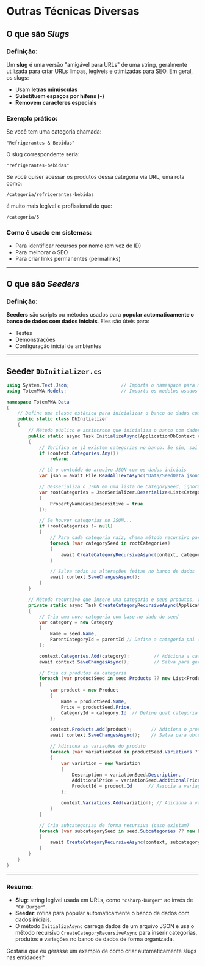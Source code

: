 # Outras Técnicas Diversas

## O que são *Slugs*

### Definição:

Um **slug** é uma versão "amigável para URLs" de uma string, geralmente utilizada para criar URLs limpas, legíveis e otimizadas para SEO. Em geral, os slugs:

* Usam **letras minúsculas**
* **Substituem espaços por hífens (-)**
* **Removem caracteres especiais**

### Exemplo prático:

Se você tem uma categoria chamada:

```
"Refrigerantes & Bebidas"
```

O slug correspondente seria:

```
"refrigerantes-bebidas"
```

Se você quiser acessar os produtos dessa categoria via URL, uma rota como:

```
/categoria/refrigerantes-bebidas
```

é muito mais legível e profissional do que:

```
/categoria/5
```

### Como é usado em sistemas:

* Para identificar recursos por nome (em vez de ID)
* Para melhorar o SEO
* Para criar links permanentes (permalinks)

---

## O que são *Seeders*

### Definição:

**Seeders** são scripts ou métodos usados para **popular automaticamente o banco de dados com dados iniciais**. Eles são úteis para:

* Testes
* Demonstrações
* Configuração inicial de ambientes

---

## Seeder `DbInitializer.cs`

```csharp
using System.Text.Json;                   // Importa o namespace para manipulação de JSON
using TotemPWA.Models;                    // Importa os modelos usados no banco

namespace TotemPWA.Data
{
    // Define uma classe estática para inicializar o banco de dados com dados
    public static class DbInitializer
    {
        // Método público e assíncrono que inicializa o banco com dados
        public static async Task InitializeAsync(ApplicationDbContext context)
        {
            // Verifica se já existem categorias no banco. Se sim, sai do método (evita duplicação).
            if (context.Categories.Any())
                return;

            // Lê o conteúdo do arquivo JSON com os dados iniciais
            var json = await File.ReadAllTextAsync("Data/SeedData.json");

            // Desserializa o JSON em uma lista de CategorySeed, ignorando diferenciação entre maiúsculas e minúsculas nos nomes das propriedades
            var rootCategories = JsonSerializer.Deserialize<List<CategorySeed>>(json, new JsonSerializerOptions
            {
                PropertyNameCaseInsensitive = true
            });

            // Se houver categorias no JSON...
            if (rootCategories != null)
            {
                // Para cada categoria raiz, chama método recursivo para inserir ela e seus filhos
                foreach (var categorySeed in rootCategories)
                {
                    await CreateCategoryRecursiveAsync(context, categorySeed, parentId: null);
                }

                // Salva todas as alterações feitas no banco de dados
                await context.SaveChangesAsync();
            }
        }

        // Método recursivo que insere uma categoria e seus produtos, variações e subcategorias
        private static async Task CreateCategoryRecursiveAsync(ApplicationDbContext context, CategorySeed seed, int? parentId)
        {
            // Cria uma nova categoria com base no dado do seed
            var category = new Category
            {
                Name = seed.Name,
                ParentCategoryId = parentId // Define a categoria pai (caso exista)
            };

            context.Categories.Add(category);         // Adiciona a categoria ao contexto
            await context.SaveChangesAsync();         // Salva para gerar o ID da categoria (necessário para usar como FK)

            // Cria os produtos da categoria
            foreach (var productSeed in seed.Products ?? new List<ProductSeed>())
            {
                var product = new Product
                {
                    Name = productSeed.Name,
                    Price = productSeed.Price,
                    CategoryId = category.Id  // Define qual categoria esse produto pertence
                };

                context.Products.Add(product);       // Adiciona o produto ao contexto
                await context.SaveChangesAsync();    // Salva para obter o ID do produto

                // Adiciona as variações do produto
                foreach (var variationSeed in productSeed.Variations ?? new List<VariationSeed>())
                {
                    var variation = new Variation
                    {
                        Description = variationSeed.Description,
                        AdditionalPrice = variationSeed.AdditionalPrice,
                        ProductId = product.Id      // Associa a variação ao produto
                    };

                    context.Variations.Add(variation); // Adiciona a variação ao contexto
                }
            }

            // Cria subcategorias de forma recursiva (caso existam)
            foreach (var subcategorySeed in seed.Subcategories ?? new List<CategorySeed>())
            {
                await CreateCategoryRecursiveAsync(context, subcategorySeed, category.Id);
            }
        }
    }
}
```

---

### Resumo:

* **Slug**: string legível usada em URLs, como `"csharp-burger"` ao invés de `"C# Burger"`.
* **Seeder**: rotina para popular automaticamente o banco de dados com dados iniciais.
* O método `InitializeAsync` carrega dados de um arquivo JSON e usa o método recursivo `CreateCategoryRecursiveAsync` para inserir categorias, produtos e variações no banco de dados de forma organizada.

Gostaria que eu gerasse um exemplo de como criar automaticamente slugs nas entidades?
